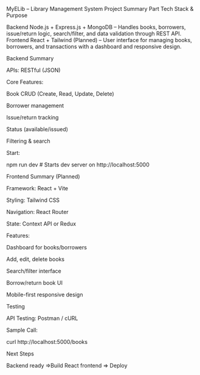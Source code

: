 MyELib – Library Management System
Project Summary
Part	Tech Stack & Purpose

Backend	Node.js + Express.js + MongoDB – Handles books, borrowers, issue/return logic, search/filter, and data validation through REST API.
Frontend	React + Tailwind (Planned) – User interface for managing books, borrowers, and transactions with a dashboard and responsive design.

 Backend Summary

APIs: RESTful (JSON)

Core Features:

Book CRUD (Create, Read, Update, Delete)

Borrower management

Issue/return tracking

Status (available/issued)

Filtering & search




Start:

npm run dev  # Starts dev server on http://localhost:5000

Frontend Summary (Planned)

Framework: React + Vite

Styling: Tailwind CSS

Navigation: React Router

State: Context API or Redux

Features:

Dashboard for books/borrowers

Add, edit, delete books

Search/filter interface

Borrow/return book UI

Mobile-first responsive design

 Testing

API Testing: Postman / cURL

Sample Call:

curl http://localhost:5000/books

 Next Steps

 Backend ready =>Build React frontend =>  Deploy
